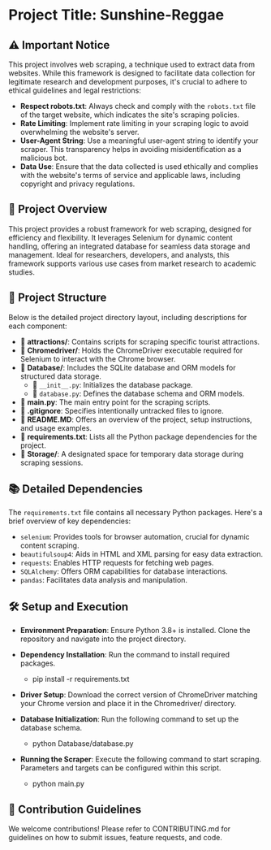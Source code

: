 
# Project Title: Sunshine-Reggae

## ⚠️ Important Notice

This project involves web scraping, a technique used to extract data from websites. While this framework is designed to facilitate data collection for legitimate research and development purposes, it's crucial to adhere to ethical guidelines and legal restrictions:

- **Respect robots.txt**: Always check and comply with the `robots.txt` file of the target website, which indicates the site's scraping policies.
- **Rate Limiting**: Implement rate limiting in your scraping logic to avoid overwhelming the website's server.
- **User-Agent String**: Use a meaningful user-agent string to identify your scraper. This transparency helps in avoiding misidentification as a malicious bot.
- **Data Use**: Ensure that the data collected is used ethically and complies with the website's terms of service and applicable laws, including copyright and privacy regulations.

## 🚀 Project Overview

This project provides a robust framework for web scraping, designed for efficiency and flexibility. It leverages Selenium for dynamic content handling, offering an integrated database for seamless data storage and management. Ideal for researchers, developers, and analysts, this framework supports various use cases from market research to academic studies.

## 📂  Project Structure

Below is the detailed project directory layout, including descriptions for each component:

- 📁 **attractions/**: Contains scripts for scraping specific tourist attractions.
- 📁 **Chromedriver/**: Holds the ChromeDriver executable required for Selenium to interact with the Chrome browser.
- 📁 **Database/**: Includes the SQLite database and ORM models for structured data storage.
  - 📄 `__init__.py`: Initializes the database package.
  - 📄 `database.py`: Defines the database schema and ORM models.
- 📄 **main.py**: The main entry point for the scraping scripts.
- 📄 **.gitignore**: Specifies intentionally untracked files to ignore.
- 📄 **README.MD**: Offers an overview of the project, setup instructions, and usage examples.
- 📄 **requirements.txt**: Lists all the Python package dependencies for the project.
- 📁 **Storage/**: A designated space for temporary data storage during scraping sessions.

## 📚 Detailed Dependencies

The `requirements.txt` file contains all necessary Python packages. Here's a brief overview of key dependencies:

- `selenium`: Provides tools for browser automation, crucial for dynamic content scraping.
- `beautifulsoup4`: Aids in HTML and XML parsing for easy data extraction.
- `requests`: Enables HTTP requests for fetching web pages.
- `SQLAlchemy`: Offers ORM capabilities for database interactions.
- `pandas`: Facilitates data analysis and manipulation.

## 🛠 Setup and Execution

- **Environment Preparation**: Ensure Python 3.8+ is installed. Clone the repository and navigate into the project directory.

- **Dependency Installation**: Run the command to install required packages.
  - pip install -r requirements.txt

- **Driver Setup**: Download the correct version of ChromeDriver matching your Chrome version and place it in the Chromedriver/ directory.

- **Database Initialization**: Run the following command to set up the database schema.
  - python Database/database.py

- **Running the Scraper**: Execute the following command to start scraping. Parameters and targets can be configured within this script.
  - python main.py

## 📝 Contribution Guidelines

We welcome contributions! Please refer to CONTRIBUTING.md for guidelines on how to submit issues, feature requests, and code.
